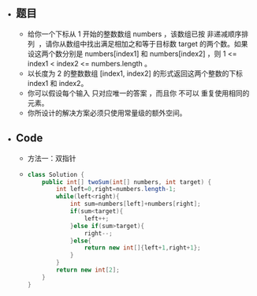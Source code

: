 - ## 题目
	- 给你一个下标从 1 开始的整数数组 numbers ，该数组已按 非递减顺序排列  ，请你从数组中找出满足相加之和等于目标数 target 的两个数。如果设这两个数分别是 numbers[index1] 和 numbers[index2] ，则 1 <= index1 < index2 <= numbers.length 。
	- 以长度为 2 的整数数组 [index1, index2] 的形式返回这两个整数的下标 index1 和 index2。
	- 你可以假设每个输入 只对应唯一的答案 ，而且你 不可以 重复使用相同的元素。
	- 你所设计的解决方案必须只使用常量级的额外空间。
- ## Code
	- 方法一：双指针
	- ```java
	  class Solution {
	      public int[] twoSum(int[] numbers, int target) {
	          int left=0,right=numbers.length-1;
	          while(left<right){
	              int sum=numbers[left]+numbers[right];
	              if(sum<target){
	                  left++;
	              }else if(sum>target){
	                  right--;
	              }else{
	                  return new int[]{left+1,right+1};
	              }
	          }
	          return new int[2];
	      }
	  }
	  ```